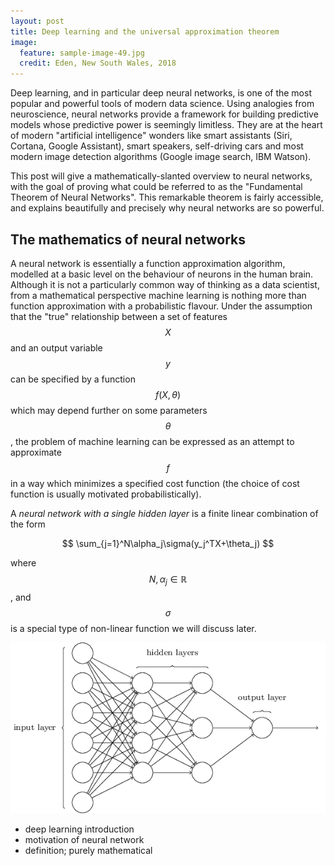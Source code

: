 ```yaml
---
layout: post
title: Deep learning and the universal approximation theorem
image:
  feature: sample-image-49.jpg
  credit: Eden, New South Wales, 2018
---
```


Deep learning, and in particular deep neural networks, is one of the most popular and 
powerful tools of modern data science. Using analogies from neuroscience, neural networks
provide a framework for building predictive models whose predictive power is seemingly 
limitless. They are at the heart of modern "artificial intelligence" wonders like smart 
assistants (Siri, Cortana, Google Assistant), smart speakers, self-driving cars and most 
modern image detection algorithms (Google image search, IBM Watson). 

This post will give a mathematically-slanted overview to neural networks, with the goal
of proving what could be referred to as the "Fundamental Theorem of Neural Networks". This
remarkable theorem is fairly accessible, and explains beautifully and precisely why neural 
networks are so powerful. 

## The mathematics of neural networks

A neural network is essentially a function approximation algorithm, modelled at a basic level
on the behaviour of neurons in the human brain. Although it is not a particularly common 
way of thinking as a data scientist, from a mathematical perspective machine learning 
is nothing more than function approximation with a probabilistic flavour. Under the assumption 
that the "true" relationship between a set of features $$X$$ and an output variable $$y$$ can be specified
by a function $$f(X, \theta)$$ which may depend further on some parameters $$\theta$$, the problem
of machine learning can be expressed as an attempt to approximate $$f$$ in a way which minimizes
a specified cost function (the choice of cost function is usually motivated probabilistically). 

A *neural network with a single hidden layer* is a finite linear combination of the form

$$
\sum_{j=1}^N\alpha_j\sigma(y_j^TX+\theta_j)
$$

where $$N,\alpha_j\in \mathbb{R}$$, and $$\sigma$$ is a special type of non-linear function we will discuss later. 

![Neural network](https://github.com/clintonboys/clintonboys.github.io/blob/master/_posts/nn.png?raw=true)

- deep learning introduction
- motivation of neural network
- definition; purely mathematical
